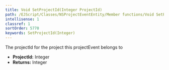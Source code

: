```yaml
---
title: Void SetProjectId(Integer ProjectId)
path: /EJScript/Classes/NSProjectEventEntity/Member functions/Void SetProjectId(Integer p_0)
intellisense: 1
classref: 1
sortOrder: 5770
keywords: SetProjectId(Integer)
---
```



The projectId for the project this projectEvent belongs to



* **ProjectId:** Integer
* **Returns:** Integer


